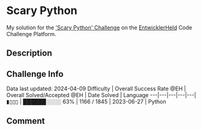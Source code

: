 # Scary Python

My solution for the ['Scary Python' Challenge](https://platform.entwicklerheld.de/challenge/scary-python?technology=Python) on the [EntwicklerHeld](https://platform.entwicklerheld.de/) Code Challenge Platform.

## Description


## Challenge Info
Data last updated: 2024-04-09
Difficulty | Overall Success Rate @EH | Overall Solved/Accepted @EH | Date Solved | Language
---|---|---|---|---|
▮▯▯▯ | ██████░░░░ 63% | 1166 / 1845 | 2023-06-27 | Python

## Comment
